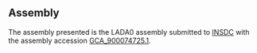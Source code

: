 

Assembly
--------

The assembly presented is the LADA0 assembly submitted to
[INSDC](http://www.insdc.org) with the assembly accession
[GCA\_900074725.1](http://www.ebi.ac.uk/ena/data/view/GCA_900074725.1).

